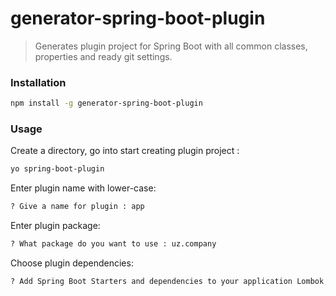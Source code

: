 # generator-spring-boot-plugin
> Generates plugin project for Spring Boot with all common classes, properties and ready git settings.

### Installation

```bash
npm install -g generator-spring-boot-plugin
```

### Usage

Create a directory, go into start creating plugin project :

```bash
yo spring-boot-plugin
```

Enter plugin name with lower-case:

```bash
? Give a name for plugin : app
```

Enter plugin package:

```bash
? What package do you want to use : uz.company
```

Choose plugin dependencies:

```bash
? Add Spring Boot Starters and dependencies to your application Lombok, Spring testing
```

